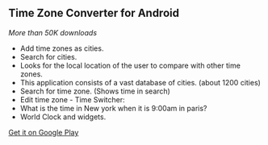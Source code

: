 ## Time Zone Converter for Android

*More than 50K downloads*

* Add time zones as cities.
* Search for cities.
* Looks for the local location of the user to compare with other time zones.
* This application consists of a vast database of cities. (about 1200 cities)
* Search for time zone. (Shows time in search)
* Edit time zone - Time Switcher:
* What is the time in New york when it is 9:00am in paris?
* World Clock and widgets.

[Get it on Google Play](https://play.google.com/store/apps/details?id=com.agiliq.timezone.core)
